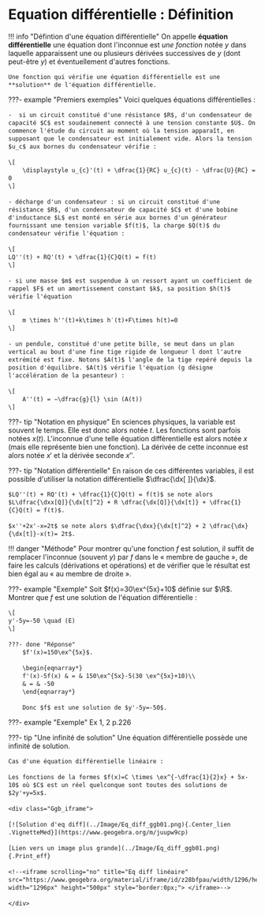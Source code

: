 # Equation différentielle : Définition


!!! info "Défintion d'une équation différentielle"
    On appelle **équation différentielle** une équation dont l'inconnue est *une fonction* notée $y$ dans laquelle apparaissent une ou plusieurs dérivées successives de $y$ (dont peut-être $y$) et éventuellement d'autres fonctions.

    Une fonction qui vérifie une équation différentielle est une **solution** de l'équation différentielle.

???- example "Premiers exemples"
    Voici quelques équations différentielles :

    -  si un circuit constitué d'une résistance $R$, d'un condensateur de capacité $C$ est soudainement connecté à une tension constante $U$. On commence l'étude du circuit au moment où la tension apparaît, en supposant que le condensateur est initialement vide. Alors la tension $u_c$ aux bornes du condensateur vérifie :

    \[
        \displaystyle u_{c}'(t) + \dfrac{1}{RC} u_{c}(t) - \dfrac{U}{RC} = 0
    \]
    
    - décharge d'un condensateur : si un circuit constitué d'une résistance $R$, d'un condensateur de capacité $C$ et d'une bobine d'inductance $L$ est monté en série aux bornes d'un générateur fournissant une tension variable $f(t)$, la charge $Q(t)$ du condensateur vérifie l'équation :

    \[
    LQ''(t) + RQ'(t) + \dfrac{1}{C}Q(t) = f(t)
    \]

    - si une masse $m$ est suspendue à un ressort ayant un coefficient de rappel $F$ et un amortissement constant $k$, sa position $h(t)$ vérifie l'équation

    \[
        m \times h''(t)+k\times h′(t)+F\times h(t)=0
    \]

    - un pendule, constitué d'une petite bille, se meut dans un plan vertical au bout d'une fine tige rigide de longueur l dont l'autre extrémité est fixe. Notons $A(t)$ l'angle de la tige repéré depuis la position d'équilibre. $A(t)$ vérifie l'équation (g désigne l'accélération de la pesanteur) :

    \[
        A''(t) = −\dfrac{g}{l} \sin⁡ (A(t)) 
    \]

???- tip "Notation en physique"
    En sciences physiques, la variable est souvent le temps. Elle est donc alors notée $t$. Les fonctions sont parfois notées $x(t)$. L'inconnue d'une telle équation différentielle est alors notée $x$ (mais elle représente bien une fonction). La dérivée de cette inconnue est alors notée $x'$ et la dérivée seconde $x''$.

???- tip "Notation différentielle"
    En raison de ces différentes variables, il est possible d'utiliser la notation différentielle $\dfrac{\dx[ ]}{\dx}$.
    
    $LQ''(t) + RQ'(t) + \dfrac{1}{C}Q(t) = f(t)$ se note alors $L\dfrac{\dxx[Q]}{\dx[t]^2} + R \dfrac{\dx[Q]}{\dx[t]} + \dfrac{1}{C}Q(t) = f(t)$.
    
    $x''+2x'-x=2t$ se note alors $\dfrac{\dxx}{\dx[t]^2} + 2 \dfrac{\dx}{\dx[t]}-x(t)= 2t$.

!!! danger "Méthode"
    Pour montrer qu'une fonction $f$ est solution, il suffit de remplacer l'inconnue (souvent $y$) par $f$ dans le &laquo; membre de gauche &raquo;, de faire les calculs (dérivations et opérations) et de vérifier que le résultat est bien égal au &laquo; au membre de droite &raquo;.

???- example "Exemple"
    Soit $f(x)=30\ex^{5x}+10$ définie sur $\R$. Montrer que $f$ est une solution de l'équation différentielle :
    
    \[
    y'-5y=-50 \quad (E)
    \]

    ???- done "Réponse"
        $f'(x)=150\ex^{5x}$.
        
        \begin{eqnarray*}
        f'(x)-5f(x) & = & 150\ex^{5x}-5(30 \ex^{5x}+10)\\
        & = & -50
        \end{eqnarray*}
        
        Donc $f$ est une solution de $y'-5y=-50$.

???- example "Exemple"
    Ex 1, 2 p.226


<!--
\begin{exple}[Pour aller plus loin]
\begin{enumerate}
\item Soit $f(x)=\cos \left( 3x +\dfrac{\pi}{6} \right)$. Montrer que $f$ est une solution de l'équation différentielle :
\[ y'' + 9y=0 \]
\item Soit $g(x)=2\cos (3x)- 5\sin (3x)$. Montrer que $g$ est une solution de l'équation différentielle :
\[ y'' + 9y=0 \]
\end{enumerate}
\end{exple}

\begin{Solub}
\begin{enumerate}
\item $f'(x) = -3\sin \left( 3x +\dfrac{\pi}{6} \right)$ et $f''(x)=-9\cos \left( 3x +\dfrac{\pi}{6} \right)$
\begin{eqnarray*}
f''(x)+9f(x) & = & -9\cos \left( 3x +\dfrac{\pi}{6} \right) + 9 \times \cos \left( 3x +\dfrac{\pi}{6} \right)\\
 & = & 0
\end{eqnarray*}
Donc $f$ est une solution de $y''+9y=0$.
\item $g'(x)=-6\sin(3x)-15\cos (3x)$ et $g''(x)=-18\cos(3x)+45\sin (3x)$.
\begin{eqnarray*}
g''(x)+9g(x) & = & -18\cos(3x)+45\sin (3x) + 9\left( 2\cos (3x)- 5\sin (3x) \right) \\
& = & 0
\end{eqnarray*}
Donc $g$ est une solution de $y''+9y=0$.
\end{enumerate}
\end{Solub}-->


???- tip "Une infinité de solution"
    Une équation différentielle possède une infinité de solution.

    Cas d'une équation différentielle linéaire :

    Les fonctions de la formes $f(x)=C \times \ex^{-\dfrac{1}{2}x} + 5x-10$ où $C$ est un réel quelconque sont toutes des solutions de $2y'+y=5x$.

    <div class="Ggb_iframe">
    
    [![Solution d'eq diff](../Image/Eq_diff_ggb01.png){.Center_lien .VignetteMed}](https://www.geogebra.org/m/juupw9cp)

    [Lien vers un image plus grande](../Image/Eq_diff_ggb01.png){.Print_eff}

    <!--<iframe scrolling="no" title="Eq diff linéaire" src="https://www.geogebra.org/material/iframe/id/z28bfpau/width/1296/height/500/border/888888/sfsb/true/smb/false/stb/false/stbh/false/ai/false/asb/false/sri/false/rc/false/ld/false/sdz/false/ctl/false" width="1296px" height="500px" style="border:0px;"> </iframe>-->

    </div>



<!--\begin{exple}
Cas d'une équation différentielle non linéaire (hors programme) :

Les fonctions de la formes $f(x)=C \times x^2$ où $C$ est un réel quelconque sont toutes des solutions de $x \times y' -2y=0$.
\begin{eqnarray*}
x \times f'(x)-2f(x) & = & x \times 2\times C \times x -2 \times x^2 \\
 & = & 0\\
\end{eqnarray*}

\begin{center}
\begin{tikzpicture}[line cap=round,line join=round,>=triangle 45,x=2.0cm,y=0.5cm]
\draw[->,color=black] (-3.5,0) -- (3,0);
\foreach \x in {-3,-2.5,-2,-1.5,-1,-0.5,0.5,1,1.5,2,2.5}
\draw[shift={(\x,0)},color=black] (0pt,2pt) -- (0pt,-2pt) node[below] {\footnotesize $\x$};
\draw[->,color=black] (0,-8) -- (0,10);
\foreach \y in {-8,-6,-4,-2,2,4,6,8}
\draw[shift={(0,\y)},color=black] (2pt,0pt) -- (-2pt,0pt) node[left] {\footnotesize $\y$};
\draw[color=black] (0pt,-10pt) node[right] {\footnotesize $0$};
\clip(-3.5,-8) rectangle (3,10);

\draw [line width=2pt,domain=-3.4:2.9] plot(\x,{-3*\x*\x});
\draw [line width=2pt,domain=-3.4:2.9] plot(\x,{-2*\x*\x});
\draw [line width=2pt,domain=-3.4:2.9] plot(\x,{-1*\x*\x});
\draw [line width=2pt,domain=-3.4:2.9] plot(\x,{-0*\x*\x});
\draw [line width=2pt,domain=-3.4:2.9] plot(\x,{1*\x*\x});
\draw [line width=2pt,domain=-3.4:2.9] plot(\x,{2*\x*\x});
\draw [line width=2pt,domain=-3.4:2.9] plot(\x,{3*\x*\x});
%\draw[line width=2pt] plot[raw gnuplot, id=func0] function{set samples 100; set xrange [-3.4:2.9]; plot -3*x**2};
%\draw[line width=2pt] plot[raw gnuplot, id=func1] function{set samples 100; set xrange [-3.4:2.9]; plot -2*x**2};
%\draw[line width=2pt] plot[raw gnuplot, id=func2] function{set samples 100; set xrange [-3.4:2.9]; plot -x**2};
%\draw[line width=2pt] plot[raw gnuplot, id=func3] function{set samples 100; set xrange [-3.4:2.9]; plot 0*x**2};
%\draw[line width=2pt] plot[raw gnuplot, id=func4] function{set samples 100; set xrange [-3.4:2.9]; plot x**2};
%\draw[line width=2pt] plot[raw gnuplot, id=func5] function{set samples 100; set xrange [-3.4:2.9]; plot 2*x**2};
%\draw[line width=2pt] plot[raw gnuplot, id=func6] function{set samples 100; set xrange [-3.4:2.9]; plot 3*x**2};
\begin{scriptsize}
\draw[color=black] (-1.42,-7.76) node {$-3x^2$};
\draw[color=black] (-2.17,-7.68) node {$-2x^2$};
\draw[color=black] (-2.79,-6.81) node {$-x^2$};
\draw[color=black] (-3.32,-0.55) node {$0x^2$};
\draw[color=black] (-3.12,8.17) node {$x^2$};
\draw[color=black] (-2.26,8.6) node {$2x^2$};
\draw[color=black] (-1.61,9.42) node {$3x^2$};
\end{scriptsize}
\end{tikzpicture}\\
Les solutions à $xy'-2y=0$
\end{center}

\end{exple}-->